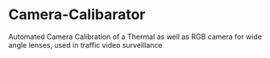 # Camera-Calibarator
Automated Camera Calibration of a Thermal as well as RGB camera for wide angle lenses, used in traffic video surveillance
